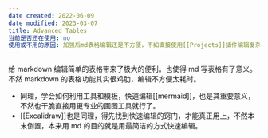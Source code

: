 ```yaml
---
date created: 2022-06-09
date modified: 2023-03-07
title: Advanced Tables
当前是否还在使用: no
使用或不用的原因: 加强后md表格编辑还是不方便，不如直接使用[[Projects]]插件编辑复杂表格
---
```


给 markdown 编辑简单的表格带来了极大的便利。也使得 md 写表格有了意义。不然 markdown 的表格功能其实很鸡肋，编辑不方便太耗时。

- 同理，学会如何利用工具和模板，快速编辑[[mermaid]]，也是其重要意义，不然也干脆直接用更专业的画图工具就行了。
- [[Excalidraw]]也是同理，得先找到快速编辑的窍门，才能真正用上，不然本末倒置，本来用 md 的目的就是用最简洁的方式快速编辑。
